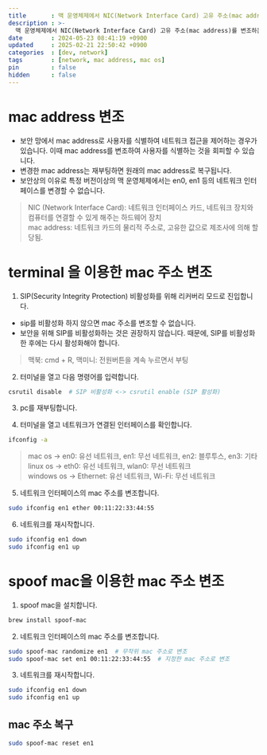 ```yaml
---
title       : 맥 운영체제에서 NIC(Network Interface Card) 고유 주소(mac address) 변조
description : >-
  맥 운영체제에서 NIC(Network Interface Card) 고유 주소(mac address)를 변조하는 방법을 알아봅니다.
date        : 2024-05-23 08:41:19 +0900
updated     : 2025-02-21 22:50:42 +0900
categories  : [dev, network]
tags        : [network, mac address, mac os]
pin         : false
hidden      : false
---
```


# mac address 변조
- 보안 망에서 mac address로 사용자를 식별하여 네트워크 접근을 제어하는 경우가 있습니다. 이때 mac address를 변조하여 사용자를 식별하는 것을 회피할 수 있습니다.
- 변경한 mac address는 재부팅하면 원래의 mac address로 복구됩니다.
- 보안상의 이유로 특정 버전이상의 맥 운영체제에서는 en0, en1 등의 네트워크 인터페이스를 변경할 수 없습니다.
> NIC (Network Interface Card): 네트워크 인터페이스 카드, 네트워크 장치와 컴퓨터를 연결할 수 있게 해주는 하드웨어 장치  <br>
mac address: 네트워크 카드의 물리적 주소로, 고유한 값으로 제조사에 의해 할당됨.

# terminal 을 이용한 mac 주소 변조
1. SIP(Security Integrity Protection) 비활성화를 위해 리커버리 모드로 진입합니다.
- sip를 비활성화 하지 않으면 mac 주소를 변조할 수 없습니다.
- 보안을 위해 SIP를 비활성화하는 것은 권장하지 않습니다. 때문에, SIP를 비활성화한 후에는 다시 활성화해야 합니다.
> 맥북: cmd + R, 맥미니: 전원버튼을 계속 누르면서 부팅

2. 터미널을 열고 다음 명령어를 입력합니다.
```bash
csrutil disable  # SIP 비활성화 <-> csrutil enable (SIP 활성화)
```

3. pc를 재부팅합니다.

4. 터미널을 열고 네트워크가 연결된 인터페이스를 확인합니다.
```bash
ifconfig -a
```
> mac os -> en0: 유선 네트워크, en1: 무선 네트워크, en2: 블루투스, en3: 기타 <br>
linux os -> eth0: 유선 네트워크, wlan0: 무선 네트워크 <br>
windows os -> Ethernet: 유선 네트워크, Wi-Fi: 무선 네트워크


5. 네트워크 인터페이스의 mac 주소를 변조합니다.
```bash
sudo ifconfig en1 ether 00:11:22:33:44:55
```

6. 네트워크를 재시작합니다.
```bash
sudo ifconfig en1 down
sudo ifconfig en1 up
```

# spoof mac을 이용한 mac 주소 변조

1. spoof mac을 설치합니다.
```bash
brew install spoof-mac
```

2. 네트워크 인터페이스의 mac 주소를 변조합니다.
```bash
sudo spoof-mac randomize en1  # 무작위 mac 주소로 변조
sudo spoof-mac set en1 00:11:22:33:44:55  # 지정한 mac 주소로 변조
```

3. 네트워크를 재시작합니다.
```bash
sudo ifconfig en1 down
sudo ifconfig en1 up
```

## mac 주소 복구
```bash
sudo spoof-mac reset en1
```